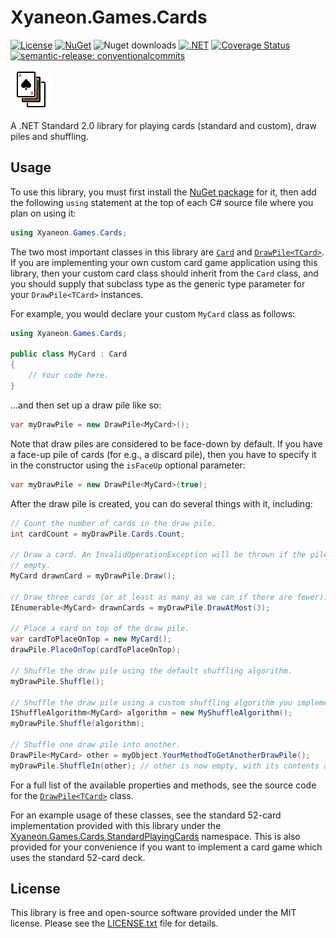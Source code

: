 # Xyaneon.Games.Cards

[![License](https://img.shields.io/github/license/Xyaneon/Xyaneon.Games.Cards)][License]
[![NuGet](https://img.shields.io/nuget/v/Xyaneon.Games.Cards.svg?style=flat)][NuGet package]
![Nuget downloads](https://img.shields.io/nuget/dt/Xyaneon.Games.Cards)
[![.NET](https://github.com/Xyaneon/Xyaneon.Games.Cards/actions/workflows/dotnet.yml/badge.svg)](https://github.com/Xyaneon/Xyaneon.Games.Cards/actions/workflows/dotnet.yml)
[![Coverage Status](https://coveralls.io/repos/github/Xyaneon/Xyaneon.Games.Cards/badge.svg?branch=main)](https://coveralls.io/github/Xyaneon/Xyaneon.Games.Cards?branch=main)
[![semantic-release: conventionalcommits](https://img.shields.io/badge/semantic--release-conventionalcommits-e10079?logo=semantic-release)](https://github.com/semantic-release/semantic-release)

![Package Icon][icon]

A .NET Standard 2.0 library for playing cards (standard and custom), draw piles
and shuffling.

## Usage

To use this library, you must first install the [NuGet package][NuGet package]
for it, then add the following `using` statement at the top of each C# source
file where you plan on using it:

```csharp
using Xyaneon.Games.Cards;
```

The two most important classes in this library are [`Card`][Card class] and
[`DrawPile<TCard>`][DrawPile class]. If you are implementing your own custom
card game application using this library, then your custom card class should
inherit from the `Card` class, and you should supply that subclass type as the
generic type parameter for your `DrawPile<TCard>` instances.

For example, you would declare your custom `MyCard` class as follows:

```csharp
using Xyaneon.Games.Cards;

public class MyCard : Card
{
    // Your code here.
}
```

...and then set up a draw pile like so:

```csharp
var myDrawPile = new DrawPile<MyCard>();
```

Note that draw piles are considered to be face-down by default. If you have a
face-up pile of cards (for e.g., a discard pile), then you have to specify it
in the constructor using the `isFaceUp` optional parameter:

```csharp
var myDrawPile = new DrawPile<MyCard>(true);
```

After the draw pile is created, you can do several things with it, including:

```csharp
// Count the number of cards in the draw pile.
int cardCount = myDrawPile.Cards.Count;

// Draw a card. An InvalidOperationException will be thrown if the pile is
// empty.
MyCard drawnCard = myDrawPile.Draw();

// Draw three cards (or at least as many as we can if there are fewer).
IEnumerable<MyCard> drawnCards = myDrawPile.DrawAtMost(3);

// Place a card on top of the draw pile.
var cardToPlaceOnTop = new MyCard();
drawPile.PlaceOnTop(cardToPlaceOnTop);

// Shuffle the draw pile using the default shuffling algorithm.
myDrawPile.Shuffle();

// Shuffle the draw pile using a custom shuffling algorithm you implemented.
IShuffleAlgorithm<MyCard> algorithm = new MyShuffleAlgorithm();
myDrawPile.Shuffle(algorithm);

// Shuffle one draw pile into another.
DrawPile<MyCard> other = myObject.YourMethodToGetAnotherDrawPile();
myDrawPile.ShuffleIn(other); // other is now empty, with its contents added to myDrawPile.
```

For a full list of the available properties and methods, see the source code
for the [`DrawPile<TCard>`][DrawPile class] class.

For an example usage of these classes, see the standard 52-card implementation
provided with this library under the
[Xyaneon.Games.Cards.StandardPlayingCards][StandardPlayingCards] namespace.
This is also provided for your convenience if you want to implement a card game
which uses the standard 52-card deck.

## License

This library is free and open-source software provided under the MIT license.
Please see the [LICENSE.txt][License] file for details.

[Card class]: https://github.com/Xyaneon/Xyaneon.Games.Cards/blob/main/Xyaneon.Games.Cards/Card.cs
[DrawPile class]: https://github.com/Xyaneon/Xyaneon.Games.Cards/blob/main/Xyaneon.Games.Cards/DrawPile.cs
[icon]: https://raw.githubusercontent.com/Xyaneon/Xyaneon.Games.Cards/main/Xyaneon.Games.Cards/images/icon.png
[License]: https://github.com/Xyaneon/Xyaneon.Games.Cards/blob/main/LICENSE.txt
[NuGet package]: https://www.nuget.org/packages/Xyaneon.Games.Cards/
[StandardPlayingCards]: https://github.com/Xyaneon/Xyaneon.Games.Cards/tree/main/Xyaneon.Games.Cards/StandardPlayingCards
[Travis CI]: https://travis-ci.com/Xyaneon/Xyaneon.Games.Cards
